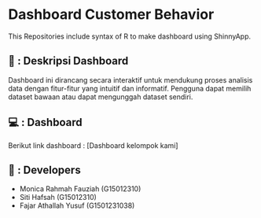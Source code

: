 # Dashboard Customer Behavior
This Repositories include syntax of R to make dashboard using ShinnyApp.


## 📖 : Deskripsi Dashboard
Dashboard ini dirancang secara interaktif untuk mendukung proses analisis data dengan fitur-fitur yang intuitif dan informatif. Pengguna dapat memilih dataset bawaan atau dapat mengunggah dataset sendiri.

## 💻 : Dashboard
Berikut link dashboard :
[Dashboard kelompok kami]

## 🐖 : Developers
- Monica Rahmah Fauziah (G15012310)
- Siti Hafsah           (G15012310)
- Fajar Athallah Yusuf  (G1501231038)
